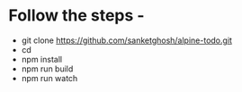 # Follow the steps -

- git clone https://github.com/sanketghosh/alpine-todo.git
- cd
- npm install
- npm run build
- npm run watch
